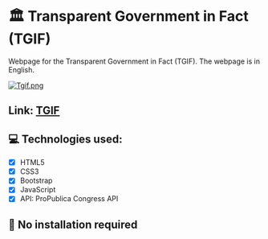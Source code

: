 # 🏛️ Transparent Government in Fact (TGIF)
Webpage for the Transparent Government in Fact (TGIF).
The webpage is in English.

[![Tgif.png](https://i.postimg.cc/xTbtJFBK/Tgif.png)](https://postimg.cc/rKMS7gVm)

## Link: [TGIF](https://tgif-transparent-goverment.netlify.app/)
## 💻 Technologies used:

- [x] HTML5
- [x] CSS3
- [x] Bootstrap
- [x] JavaScript
- [x] API: ProPublica Congress API

##  🔧 No installation required
